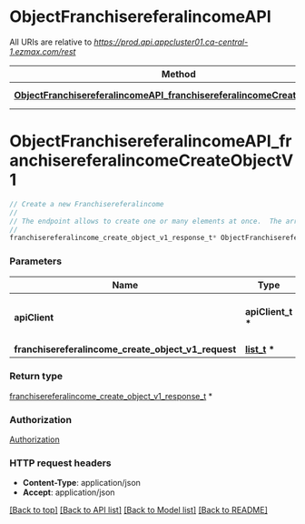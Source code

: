 # ObjectFranchisereferalincomeAPI

All URIs are relative to *https://prod.api.appcluster01.ca-central-1.ezmax.com/rest*

Method | HTTP request | Description
------------- | ------------- | -------------
[**ObjectFranchisereferalincomeAPI_franchisereferalincomeCreateObjectV1**](ObjectFranchisereferalincomeAPI.md#ObjectFranchisereferalincomeAPI_franchisereferalincomeCreateObjectV1) | **POST** /1/object/franchisereferalincome | Create a new Franchisereferalincome


# **ObjectFranchisereferalincomeAPI_franchisereferalincomeCreateObjectV1**
```c
// Create a new Franchisereferalincome
//
// The endpoint allows to create one or many elements at once.  The array can contain simple (Just the object) or compound (The object and its child) objects.  Creating compound elements allows to reduce the multiple requests to create all child objects.
//
franchisereferalincome_create_object_v1_response_t* ObjectFranchisereferalincomeAPI_franchisereferalincomeCreateObjectV1(apiClient_t *apiClient, list_t * franchisereferalincome_create_object_v1_request);
```

### Parameters
Name | Type | Description  | Notes
------------- | ------------- | ------------- | -------------
**apiClient** | **apiClient_t \*** | context containing the client configuration |
**franchisereferalincome_create_object_v1_request** | **[list_t](franchisereferalincome_create_object_v1_request.md) \*** |  | 

### Return type

[franchisereferalincome_create_object_v1_response_t](franchisereferalincome_create_object_v1_response.md) *


### Authorization

[Authorization](../README.md#Authorization)

### HTTP request headers

 - **Content-Type**: application/json
 - **Accept**: application/json

[[Back to top]](#) [[Back to API list]](../README.md#documentation-for-api-endpoints) [[Back to Model list]](../README.md#documentation-for-models) [[Back to README]](../README.md)

